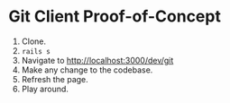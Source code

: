 # Git Client Proof-of-Concept

 1. Clone.
 1. `rails s`
 1. Navigate to [http://localhost:3000/dev/git](http://localhost:3000/dev/git)
 1. Make any change to the codebase.
 1. Refresh the page.
 1. Play around.
